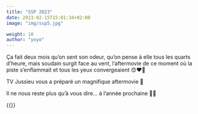 ```yaml
---
title: "SSP 2023"
date: 2023-02-15T15:01:34+02:00
image: "img/ssp5.jpg"

weight: 10
author: "yoyo"
---
```



Ça fait deux mois qu’on sent son odeur, qu’on pense à elle tous les quarts d’heure,
mais soudain surgit face au vent, l’aftermovie de ce moment où la piste s’enflammait et tous les yeux convergeaient 😍❤️‍🔥

TV Jussieu vous a préparé un magnifique aftermovie 🎥

Il ne nous reste plus qu’à vous dire… à l’année prochaine 🤪🍾

{{<youtube QZaLyM34NXU>}}
